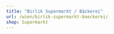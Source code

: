 ```yaml
---
title: "Birlik Supermarkt / Bäckerei"
url: /wien/birlik-supermarkt-baeckerei/
shop: Supermarkt
---
```

